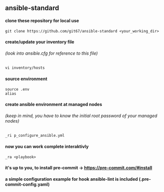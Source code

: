 ## ansible-standard    
#### clone these repository for local use
```
git clone https://github.com/git67/ansible-standard <your_working_dir>
```


#### create/update your inventory file
###### (look into ansible.cfg for reference to this file)
```
vi inventory/hosts
```

#### source environment
```
source .env
alias
```

#### create ansible environment at managed nodes 
###### (keep in mind, you have to know the initial root password of your managed nodes)
```
_ri p_configure_ansible.yml
```

#### now you can work complete interaktivly
```
_ra <playbook>
```

#### it's up to you, to install pre-commit -> https://pre-commit.com/#install
#### a simple configuration example for hook ansible-lint is included (.pre-commit-config.yaml) 
